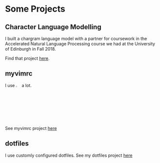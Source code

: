 # Some Projects

## Character Language Modelling

I built a chargram language model with a partner for coursework in the Accelerated Natural Language Processing course we had at the University of Edinburgh in Fall 2018. 

Find that project [here](https://github.com/klebster2/chargram-model).

## myvimrc
I use <img src="https://cdn.freebiesupply.com/logos/large/2x/vim-logo-png-transparent.png" alt="drawing" width="3%"/> a lot.

See myvimrc project [here](https://github.com/klebster2/myvimrc)

## dotfiles

I use customly configured dotfiles. See my dotfiles project [here](https://github.com/klebster2/dotfiles)
